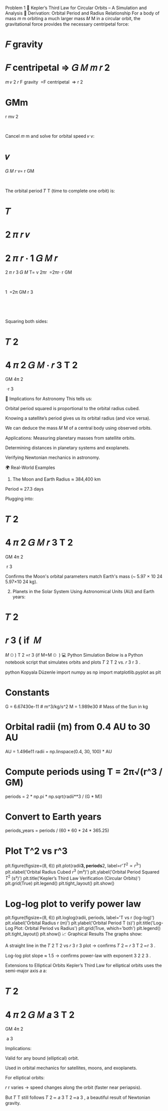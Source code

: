 Problem 1
🌌 Kepler’s Third Law for Circular Orbits – A Simulation and Analysis
📐 Derivation: Orbital Period and Radius Relationship
For a body of mass 
𝑚
m orbiting a much larger mass 
𝑀
M in a circular orbit, the gravitational force provides the necessary centripetal force:

𝐹
gravity
=
𝐹
centripetal
⇒
𝐺
𝑀
𝑚
𝑟
2
=
𝑚
𝑣
2
𝑟
F 
gravity
​
 =F 
centripetal
​
 ⇒ 
r 
2
 
GMm
​
 = 
r
mv 
2
 
​
 
Cancel 
𝑚
m and solve for orbital speed 
𝑣
v:

𝑣
=
𝐺
𝑀
𝑟
v= 
r
GM
​
 
​
 
The orbital period 
𝑇
T (time to complete one orbit) is:

𝑇
=
2
𝜋
𝑟
𝑣
=
2
𝜋
𝑟
⋅
1
𝐺
𝑀
𝑟
=
2
𝜋
𝑟
3
𝐺
𝑀
T= 
v
2πr
​
 =2πr⋅ 
r
GM
​
 
​
 
1
​
 =2π 
GM
r 
3
 
​
 
​
 
Squaring both sides:

𝑇
2
=
4
𝜋
2
𝐺
𝑀
⋅
𝑟
3
T 
2
 = 
GM
4π 
2
 
​
 ⋅r 
3
 
🌠 Implications for Astronomy
This tells us:

Orbital period squared is proportional to the orbital radius cubed.

Knowing a satellite’s period gives us its orbital radius (and vice versa).

We can deduce the mass 
𝑀
M of a central body using observed orbits.

Applications:
Measuring planetary masses from satellite orbits.

Determining distances in planetary systems and exoplanets.

Verifying Newtonian mechanics in astronomy.

🌍 Real-World Examples
1. The Moon and Earth
Radius ≈ 384,400 km

Period ≈ 27.3 days

Plugging into:

𝑇
2
=
4
𝜋
2
𝐺
𝑀
𝑟
3
T 
2
 = 
GM
4π 
2
 
​
 r 
3
 
Confirms the Moon's orbital parameters match Earth's mass (~
5.97
×
10
24
5.97×10 
24
  kg).

2. Planets in the Solar System
Using Astronomical Units (AU) and Earth years:

𝑇
2
=
𝑟
3
(
if 
𝑀
=
𝑀
⊙
)
T 
2
 =r 
3
 (if M=M 
⊙
​
 )
💻 Python Simulation
Below is a Python notebook script that simulates orbits and plots 
𝑇
2
T 
2
  vs. 
𝑟
3
r 
3
 .

python
Kopyala
Düzenle
import numpy as np
import matplotlib.pyplot as plt

# Constants
G = 6.67430e-11  # m^3/kg/s^2
M = 1.989e30     # Mass of the Sun in kg

# Orbital radii (m) from 0.4 AU to 30 AU
AU = 1.496e11
radii = np.linspace(0.4, 30, 100) * AU

# Compute periods using T = 2π√(r^3 / GM)
periods = 2 * np.pi * np.sqrt(radii**3 / (G * M))

# Convert to Earth years
periods_years = periods / (60 * 60 * 24 * 365.25)

# Plot T^2 vs r^3
plt.figure(figsize=(8, 6))
plt.plot(radii**3, periods**2, label=r'$T^2 \propto r^3$')
plt.xlabel('Orbital Radius Cubed $r^3$ (m³)')
plt.ylabel('Orbital Period Squared $T^2$ (s²)')
plt.title('Kepler’s Third Law Verification (Circular Orbits)')
plt.grid(True)
plt.legend()
plt.tight_layout()
plt.show()

# Log-log plot to verify power law
plt.figure(figsize=(8, 6))
plt.loglog(radii, periods, label='T vs r (log-log)')
plt.xlabel('Orbital Radius r (m)')
plt.ylabel('Orbital Period T (s)')
plt.title('Log-Log Plot: Orbital Period vs Radius')
plt.grid(True, which='both')
plt.legend()
plt.tight_layout()
plt.show()
📈 Graphical Results
The graphs show:

A straight line in the 
𝑇
2
T 
2
  vs 
𝑟
3
r 
3
  plot → confirms 
𝑇
2
∝
𝑟
3
T 
2
 ∝r 
3
 .

Log-log plot slope ≈ 1.5 → confirms power-law with exponent 
3
2
2
3
​
 .

 Extensions to Elliptical Orbits
Kepler’s Third Law for elliptical orbits uses the semi-major axis 
𝑎
a:

𝑇
2
=
4
𝜋
2
𝐺
𝑀
𝑎
3
T 
2
 = 
GM
4π 
2
 
​
 a 
3
 
Implications:

Valid for any bound (elliptical) orbit.

Used in orbital mechanics for satellites, moons, and exoplanets.

For elliptical orbits:

𝑟
r varies → speed changes along the orbit (faster near periapsis).

But 
𝑇
T still follows 
𝑇
2
∝
𝑎
3
T 
2
 ∝a 
3
 , a beautiful result of Newtonian gravity.

